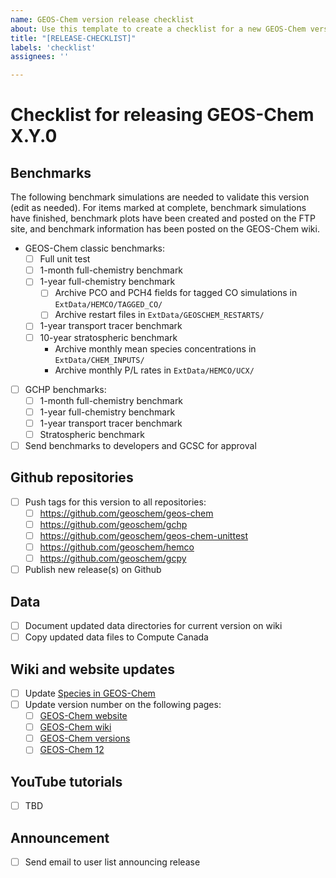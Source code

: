 ```yaml
---
name: GEOS-Chem version release checklist
about: Use this template to create a checklist for a new GEOS-Chem version release.
title: "[RELEASE-CHECKLIST]"
labels: 'checklist'
assignees: ''

---
```


# Checklist for releasing GEOS-Chem X.Y.0

## Benchmarks

The following benchmark simulations are needed to validate this version (edit as needed). For items marked at complete, benchmark simulations have finished, benchmark plots have been created and posted on the FTP site, and benchmark information has been posted on the GEOS-Chem wiki.

- GEOS-Chem classic benchmarks:
  - [ ] Full unit test
  - [ ] 1-month full-chemistry benchmark
  - [ ] 1-year full-chemistry benchmark
    - [ ] Archive PCO and PCH4 fields for tagged CO simulations in `ExtData/HEMCO/TAGGED_CO/`
    - [ ] Archive restart files in `ExtData/GEOSCHEM_RESTARTS/`
  - [ ] 1-year transport tracer benchmark
  - [ ] 10-year stratospheric benchmark
    - Archive monthly mean species concentrations in `ExtData/CHEM_INPUTS/`
    - Archive monthly P/L rates in `ExtData/HEMCO/UCX/`
- [ ] GCHP benchmarks:
  - [ ] 1-month full-chemistry benchmark
  - [ ] 1-year full-chemistry benchmark
  - [ ] 1-year transport tracer benchmark
  - [ ] Stratospheric benchmark
- [ ] Send benchmarks to developers and GCSC for approval

## Github repositories
- [ ] Push tags for this version to all repositories:
  - [ ] https://github.com/geoschem/geos-chem
  - [ ] https://github.com/geoschem/gchp
  - [ ] https://github.com/geoschem/geos-chem-unittest
  - [ ] https://github.com/geoschem/hemco
  - [ ] https://github.com/geoschem/gcpy
- [ ] Publish new release(s) on Github

## Data
- [ ] Document updated data directories for current version on wiki
- [ ] Copy updated data files to Compute Canada

## Wiki and website updates
- [ ] Update [Species in GEOS-Chem](http://wiki.seas.harvard.edu/geos-chem/index.php/Species_in_GEOS-Chem)
- [ ] Update version number on the following pages:
  - [ ] [GEOS-Chem website](http://acmg.seas.harvard.edu/geos/)
  - [ ] [GEOS-Chem wiki](http://wiki.seas.harvard.edu/geos-chem/index.php/Main_Page)
  - [ ] [GEOS-Chem versions](http://wiki.seas.harvard.edu/geos-chem/index.php/GEOS-Chem_versions)
  - [ ] [GEOS-Chem 12](http://wiki.seas.harvard.edu/geos-chem/index.php/GEOS-Chem_12#Version_history_summary)

## YouTube tutorials
- [ ] TBD

## Announcement
- [ ] Send email to user list announcing release